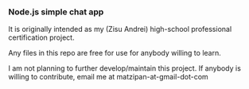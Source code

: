 
### Node.js simple chat app

It is originally intended as my (Zisu Andrei) high-school professional certification project. 

Any files in this repo are free for use for anybody willing to learn. 

I am not planning to further develop/maintain this project. If anybody is willing to contribute, email me at matzipan-at-gmail-dot-com
